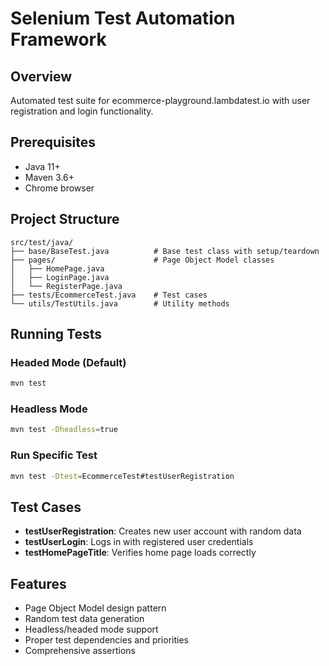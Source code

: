 # Selenium Test Automation Framework

## Overview
Automated test suite for ecommerce-playground.lambdatest.io with user registration and login functionality.

## Prerequisites
- Java 11+
- Maven 3.6+
- Chrome browser

## Project Structure
```
src/test/java/
├── base/BaseTest.java          # Base test class with setup/teardown
├── pages/                      # Page Object Model classes
│   ├── HomePage.java
│   ├── LoginPage.java
│   └── RegisterPage.java
├── tests/EcommerceTest.java    # Test cases
└── utils/TestUtils.java        # Utility methods
```

## Running Tests

### Headed Mode (Default)
```bash
mvn test
```

### Headless Mode
```bash
mvn test -Dheadless=true
```

### Run Specific Test
```bash
mvn test -Dtest=EcommerceTest#testUserRegistration
```

## Test Cases
- **testUserRegistration**: Creates new user account with random data
- **testUserLogin**: Logs in with registered user credentials
- **testHomePageTitle**: Verifies home page loads correctly

## Features
- Page Object Model design pattern
- Random test data generation
- Headless/headed mode support
- Proper test dependencies and priorities
- Comprehensive assertions